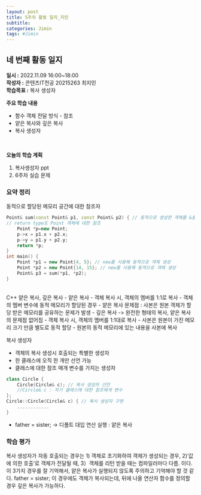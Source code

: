 ```yaml
---
layout: post
title: 5주차 활동 일지_지민
subtitle:
categories: Jimin
tags: #Jimin
---
```

## 네 번째 활동 일지
**일시 :** 2022.11.09 16:00~18:00  
**작성자 :** 콘텐츠IT전공 20215263 최지민 <br>
**학습목표 :** 복사 생성자 <br>

**주요 학습 내용**

- 함수 객체 전달 방식 - 참조
- 얕은 복사와 깊은 복사
- 복사 생성자
<br>

**오늘의 학습 계획** 

1. 복사생성자 ppt
2. 6주차 실습 문제

### 요약 정리 
동적으로 할당된 메모리 공간에 대한 참조자
```c++
Point& sum(const Point& p1, const Point& p2) { // 동적으로 생성한 객체를 &를 통해 받음
// return type도 Point 객체에 대한 참조
	Point *p=new Point;
	p->x = p1.x + p2.x;
	p->y = p1.y + p2.y;
	return *p;
}
int main() {
	Point *p1 = new Point{4, 5}; // new를 사용해 동적으로 객체 생성
	Point *p2 = new Point{14, 15}; // new를 사용해 동적으로 객체 생성
	Point& p3 = sum(*p1, *p2);
}
```
<br>
C++ 얕은 복사, 깊은 복사
- 얕은 복사
	- 객체 복사 시, 객체의 멤버를 1:1로 복사	
	- 객체의 멤버 변수에 동적 메모리가 할당된 경우
	- 얕은 복사 문제점 : 사본은 원본 객체가 할당 받은 메모리를 공유하는 문제가 발생
- 깊은 복사 -> 완전한 형태의 복사, 얕은 복사의 문제점 없어짐
	- 객체 복사 시, 객체의 멤버를 1:1대로 복사
	- 사본은 원본이 가진 메모리 크기 만큼 별도로 동적 할당
	- 원본의 동적 메모리에 있는 내용을 사본에 복사

복사 생성자
- 객체의 복사 생성시 호출되는 특별한 생성자
- 한 클래스에 오직 한 개만 선언 가능
- 클래스에 대한 참조 매개 변수를 가지는 생성자 <br>
```c++
class Circle {
	Circle(Circle& c); // 복사 생성자 선언
	//Circle& c : 자기 클래스에 대한 참조매개 변수
};
Circle::Circle(Circle& c) { // 복사 생성자 구현
	............
}
```
- father = sister; -> 디폴트 대입 연산 실행 : 얕은 복사


### 학습 평가
복사 생성자가 자동 호출되는 경우는 1) 객체로 초기화하여 객체가 생성되는 경우, 2)‘값에 의한 호출’로 객체가 전달될 때, 3）객체를 리턴 받을 때는 컴파일러마다 다름. 이다.<br>
이 3가지 경우를 잘 기억해서, 얕은 복사가 실행되지 않도록 주의하고 기억해야 할 것 같다. father = sister; 이 경우에도 객체가 복사되는데, 뒤에 나올 연산자 함수를 정의할 경우 깊은 복사가 가능하다.
